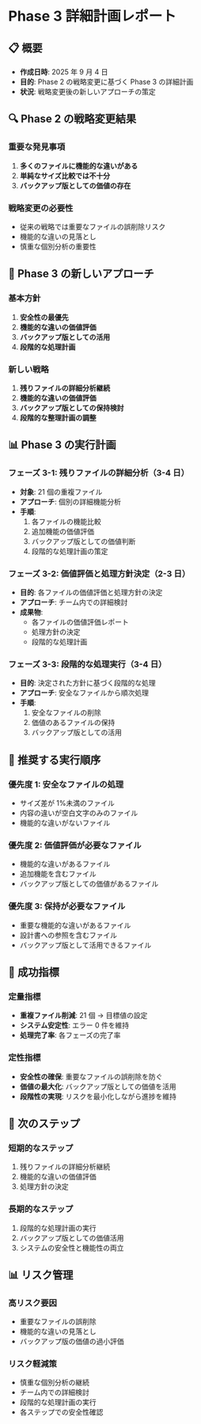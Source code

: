 # Phase 3 詳細計画レポート

## 📋 概要

- **作成日時**: 2025 年 9 月 4 日
- **目的**: Phase 2 の戦略変更に基づく Phase 3 の詳細計画
- **状況**: 戦略変更後の新しいアプローチの策定

## 🔍 Phase 2 の戦略変更結果

### 重要な発見事項

1. **多くのファイルに機能的な違いがある**
2. **単純なサイズ比較では不十分**
3. **バックアップ版としての価値の存在**

### 戦略変更の必要性

- 従来の戦略では重要なファイルの誤削除リスク
- 機能的な違いの見落とし
- 慎重な個別分析の重要性

## 🎯 Phase 3 の新しいアプローチ

### 基本方針

1. **安全性の最優先**
2. **機能的な違いの価値評価**
3. **バックアップ版としての活用**
4. **段階的な処理計画**

### 新しい戦略

1. **残りファイルの詳細分析継続**
2. **機能的な違いの価値評価**
3. **バックアップ版としての保持検討**
4. **段階的な整理計画の調整**

## 📊 Phase 3 の実行計画

### フェーズ 3-1: 残りファイルの詳細分析（3-4 日）

- **対象**: 21 個の重複ファイル
- **アプローチ**: 個別の詳細機能分析
- **手順**:
  1. 各ファイルの機能比較
  2. 追加機能の価値評価
  3. バックアップ版としての価値判断
  4. 段階的な処理計画の策定

### フェーズ 3-2: 価値評価と処理方針決定（2-3 日）

- **目的**: 各ファイルの価値評価と処理方針の決定
- **アプローチ**: チーム内での詳細検討
- **成果物**:
  - 各ファイルの価値評価レポート
  - 処理方針の決定
  - 段階的な処理計画

### フェーズ 3-3: 段階的な処理実行（3-4 日）

- **目的**: 決定された方針に基づく段階的な処理
- **アプローチ**: 安全なファイルから順次処理
- **手順**:
  1. 安全なファイルの削除
  2. 価値のあるファイルの保持
  3. バックアップ版としての活用

## 🚀 推奨する実行順序

### 優先度 1: 安全なファイルの処理

- サイズ差が 1%未満のファイル
- 内容の違いが空白文字のみのファイル
- 機能的な違いがないファイル

### 優先度 2: 価値評価が必要なファイル

- 機能的な違いがあるファイル
- 追加機能を含むファイル
- バックアップ版としての価値があるファイル

### 優先度 3: 保持が必要なファイル

- 重要な機能的な違いがあるファイル
- 設計書への参照を含むファイル
- バックアップ版として活用できるファイル

## 📝 成功指標

### 定量指標

- **重複ファイル削減**: 21 個 → 目標値の設定
- **システム安定性**: エラー 0 件を維持
- **処理完了率**: 各フェーズの完了率

### 定性指標

- **安全性の確保**: 重要なファイルの誤削除を防ぐ
- **価値の最大化**: バックアップ版としての価値を活用
- **段階性の実現**: リスクを最小化しながら進捗を維持

## 🎯 次のステップ

### 短期的なステップ

1. 残りファイルの詳細分析継続
2. 機能的な違いの価値評価
3. 処理方針の決定

### 長期的なステップ

1. 段階的な処理計画の実行
2. バックアップ版としての価値活用
3. システムの安全性と機能性の両立

## 📊 リスク管理

### 高リスク要因

- 重要なファイルの誤削除
- 機能的な違いの見落とし
- バックアップ版の価値の過小評価

### リスク軽減策

- 慎重な個別分析の継続
- チーム内での詳細検討
- 段階的な処理計画の実行
- 各ステップでの安全性確認
